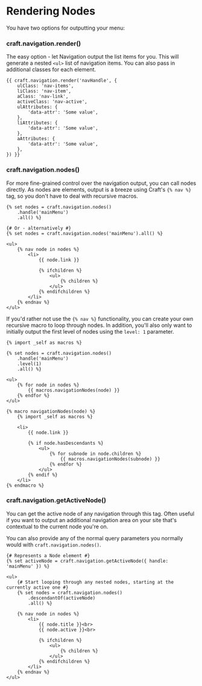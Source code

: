 # Rendering Nodes

You have two options for outputting your menu:

### craft.navigation.render()

The easy option - let Navigation output the list items for you. This will generate a nested `<ul>` list of navigation items. You can also pass in additional classes for each element.

```twig
{{ craft.navigation.render('navHandle', {
    ulClass: 'nav-items',
    liClass: 'nav-item',
    aClass: 'nav-link',
    activeClass: 'nav-active',
    ulAttributes: {
        'data-attr': 'Some value',
    },
    liAttributes: {
        'data-attr': 'Some value',
    },
    aAttributes: {
        'data-attr': 'Some value',
    },
}) }}
```

### craft.navigation.nodes()

For more fine-grained control over the navigation output, you can call nodes directly. As nodes are elements, output is a breeze using Craft's `{% nav %}` tag, so you don't have to deal with recursive macros.

```twig
{% set nodes = craft.navigation.nodes()
    .handle('mainMenu')
    .all() %}

{# Or - alternatively #}
{% set nodes = craft.navigation.nodes('mainMenu').all() %}

<ul>
    {% nav node in nodes %}
        <li>
            {{ node.link }}

            {% ifchildren %}
                <ul>
                    {% children %}
                </ul>
            {% endifchildren %}
        </li>
    {% endnav %}
</ul>
```

If you'd rather not use the `{% nav %}` functionality, you can create your own recursive macro to loop through nodes. In addition, you'll also only want to initially output the first level of nodes using the `level: 1` parameter.

```twig
{% import _self as macros %}

{% set nodes = craft.navigation.nodes()
    .handle('mainMenu')
    .level(1)
    .all() %}

<ul>
    {% for node in nodes %}
        {{ macros.navigationNodes(node) }}
    {% endfor %}
</ul>

{% macro navigationNodes(node) %}
    {% import _self as macros %}

    <li>
        {{ node.link }}

        {% if node.hasDescendants %}
            <ul>
                {% for subnode in node.children %}
                    {{ macros.navigationNodes(subnode) }}
                {% endfor %}
            </ul>
        {% endif %}
    </li>
{% endmacro %}
```

### craft.navigation.getActiveNode()

You can get the active node of any navigation through this tag. Often useful if you want to output an additional navigation area on your site that's contextual to the current node you're on.

You can also provide any of the normal query parameters you normally would with `craft.navigation.nodes()`.

```twig
{# Represents a Node element #}
{% set activeNode = craft.navigation.getActiveNode({ handle: 'mainMenu' }) %}

<ul>
    {# Start looping through any nested nodes, starting at the currently active one #}
    {% set nodes = craft.navigation.nodes()
        .descendantOf(activeNode)
        .all() %}

    {% nav node in nodes %}
        <li>
            {{ node.title }}<br>
            {{ node.active }}<br>

            {% ifchildren %}
                <ul>
                    {% children %}
                </ul>
            {% endifchildren %}
        </li>
    {% endnav %}
</ul>
```
